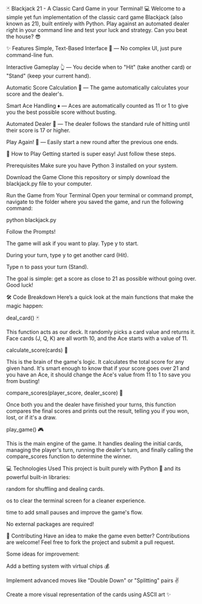🃏 Blackjack 21 - A Classic Card Game in your Terminal! 💻
Welcome to a simple yet fun implementation of the classic card game Blackjack (also known as 21), built entirely with Python. Play against an automated dealer right in your command line and test your luck and strategy. Can you beat the house? 😎

✨ Features
Simple, Text-Based Interface 📜 — No complex UI, just pure command-line fun.

Interactive Gameplay 👆 — You decide when to "Hit" (take another card) or "Stand" (keep your current hand).

Automatic Score Calculation 🧮 — The game automatically calculates your score and the dealer's.

Smart Ace Handling ♦️ — Aces are automatically counted as 11 or 1 to give you the best possible score without busting.

Automated Dealer 🤖 — The dealer follows the standard rule of hitting until their score is 17 or higher.

Play Again! 🔁 — Easily start a new round after the previous one ends.

🚀 How to Play
Getting started is super easy! Just follow these steps.

Prerequisites
Make sure you have Python 3 installed on your system.

Download the Game
Clone this repository or simply download the blackjack.py file to your computer.

Run the Game from Your Terminal
Open your terminal or command prompt, navigate to the folder where you saved the game, and run the following command:

python blackjack.py

Follow the Prompts!

The game will ask if you want to play. Type y to start.

During your turn, type y to get another card (Hit).

Type n to pass your turn (Stand).

The goal is simple: get a score as close to 21 as possible without going over. Good luck!

🛠️ Code Breakdown
Here’s a quick look at the main functions that make the magic happen:

deal_card() 🃏

This function acts as our deck. It randomly picks a card value and returns it. Face cards (J, Q, K) are all worth 10, and the Ace starts with a value of 11.

calculate_score(cards) 🧠

This is the brain of the game's logic. It calculates the total score for any given hand. It's smart enough to know that if your score goes over 21 and you have an Ace, it should change the Ace's value from 11 to 1 to save you from busting!

compare_scores(player_score, dealer_score) 🤔

Once both you and the dealer have finished your turns, this function compares the final scores and prints out the result, telling you if you won, lost, or if it's a draw.

play_game() 🎮

This is the main engine of the game. It handles dealing the initial cards, managing the player's turn, running the dealer's turn, and finally calling the compare_scores function to determine the winner.

💻 Technologies Used
This project is built purely with Python 🐍 and its powerful built-in libraries:

random for shuffling and dealing cards.

os to clear the terminal screen for a cleaner experience.

time to add small pauses and improve the game's flow.

No external packages are required!

🙌 Contributing
Have an idea to make the game even better? Contributions are welcome! Feel free to fork the project and submit a pull request.

Some ideas for improvement:

Add a betting system with virtual chips 💰

Implement advanced moves like "Double Down" or "Splitting" pairs ✌️

Create a more visual representation of the cards using ASCII art ✨